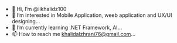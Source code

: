 - 👋 Hi, I’m @iikhalidz100
- 👀 I’m interested in Mobile Application, weeb application and UX/UI designing...
- 🌱 I’m currently learning .NET Framework, AI...
- 📫 How to reach me khalidalzhrani76@gmail.com...


